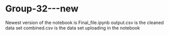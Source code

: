 # Group-32---new
Newest version of the notebook is Final_file.ipynb
output.csv is the cleaned data set 
combined.csv is the data set uploading in the notebook
